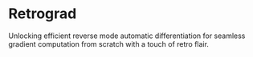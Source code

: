# Retrograd
Unlocking efficient reverse mode automatic differentiation for seamless gradient computation from scratch with a touch of retro flair.
